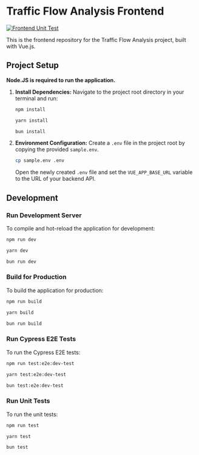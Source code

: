 # Traffic Flow Analysis Frontend

[![Frontend Unit Test](https://github.com/OmegaOoh/traffic-flow-analysis/actions/workflows/node_frontend_unit_test.yml/badge.svg)](https://github.com/OmegaOoh/traffic-flow-analysis/actions/workflows/node_frontend_unit_test.yml)

This is the frontend repository for the Traffic Flow Analysis project, built with Vue.js.

## Project Setup

**Node.JS is required to run the application.**

1.  **Install Dependencies:**
    Navigate to the project root directory in your terminal and run:
    
    ```sh
    npm install
    ```
    
    ```sh
    yarn install
    ```
    
    ```sh
    bun install
    ```

2.  **Environment Configuration:**
    Create a `.env` file in the project root by copying the provided `sample.env`.
    ```sh
    cp sample.env .env
    ```
    Open the newly created `.env` file and set the `VUE_APP_BASE_URL` variable to the URL of your backend API.

## Development

### Run Development Server

To compile and hot-reload the application for development:

```sh
npm run dev
```

```sh
yarn dev
```

```sh
bun run dev
```

### Build for Production

To build the application for production:

```sh
npm run build
```

```sh
yarn build
```

```sh
bun run build
```

### Run Cypress E2E Tests

To run the Cypress E2E tests:

```sh
npm run test:e2e:dev-test
```

```sh
yarn test:e2e:dev-test
```

```sh
bun test:e2e:dev-test
```

### Run Unit Tests

To run the unit tests:

```sh
npm run test
```

```sh
yarn test
```

```sh
bun test
```
